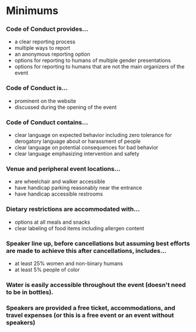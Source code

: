 # Minimums

### Code of Conduct provides...
* a clear reporting process
* multiple ways to report
* an anonymous reporting option
* options for reporting to humans of multiple gender presentations
* options for reporting to humans that are not the main organizers of the event

### Code of Conduct is...
* prominent on the website
* discussed during the opening of the event

### Code of Conduct contains...
* clear language on expected behavior including zero tolerance for derogatory language about or harassment of people
* clear language on potential consequences for bad behavior
* clear language emphasizing intervention and safety

### Venue and peripheral event locations...
* are wheelchair and walker accessible
* have handicap parking reasonably near the entrance
* have handicap accessible restrooms

### Dietary restrictions are accommodated with...
* options at all meals and snacks
* clear labeling of food items including allergen content

### Speaker line up, before cancellations but assuming best efforts are made to achieve this after cancellations, includes...
* at least 25% women and non-binary humans
* at least 5% people of color

### Water is easily accessible throughout the event (doesn't need to be in bottles).

### Speakers are provided a free ticket, accommodations, and travel expenses (or this is a free event or an event without speakers)

